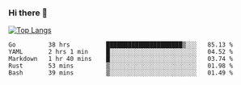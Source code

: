 ### Hi there 👋

<!--
**3Xpl0it3r/3Xpl0it3r** is a ✨ _special_ ✨ repository because its `README.md` (this file) appears on your GitHub profile.

Here are some ideas to get you started:

- 🔭 I’m currently working on ...
- 🌱 I’m currently learning ...
- 👯 I’m looking to collaborate on ...
- 🤔 I’m looking for help with ...
- 💬 Ask me about ...
- 📫 How to reach me: ...
- 😄 Pronouns: ...
- ⚡ Fun fact: ...
-->


[![Top Langs](https://github-readme-stats.vercel.app/api/top-langs/?username=3Xpl0it3r&layout=compact)](https://github.com/3Xpl0it3r/3Xpl0it3r)

<!--START_SECTION:waka-->
```text
Go         38 hrs          █████████████████████▒░░░   85.13 % 
YAML       2 hrs 1 min     █░░░░░░░░░░░░░░░░░░░░░░░░   04.52 % 
Markdown   1 hr 40 mins    █░░░░░░░░░░░░░░░░░░░░░░░░   03.74 % 
Rust       53 mins         ▒░░░░░░░░░░░░░░░░░░░░░░░░   01.98 % 
Bash       39 mins         ▒░░░░░░░░░░░░░░░░░░░░░░░░   01.49 % 
```
<!--END_SECTION:waka-->

